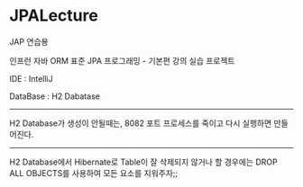 # JPALecture
JAP 연습용

인프런 자바 ORM 표준 JPA 프로그래밍 - 기본편 강의 실습 프로젝트

IDE : IntelliJ

DataBase : H2 Dabatase

-----------------------------------------------------------------------------

H2 Database가 생성이 안될때는, 8082 포트 프로세스를 죽이고 다시 실행하면 만들어진다.

-----------------------------------------------------------------------------

H2 Database에서 Hibernate로 Table이 잘 삭제되지 않거나 할 경우에는
DROP ALL OBJECTS를 사용하여 모든 요소를 지워주자;;



